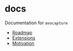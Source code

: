 # docs

Documentation for `avocapture`

- [Roadmap](./roadmap.md)
- [Extensions](./extensions.md)
- [Motivation](./motivation.md)
